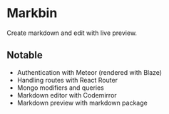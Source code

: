 # Markbin

Create markdown and edit with live preview.

## Notable
* Authentication with Meteor (rendered with Blaze)
* Handling routes with React Router
* Mongo modifiers and queries
* Markdown editor with Codemirror
* Markdown preview with markdown package
